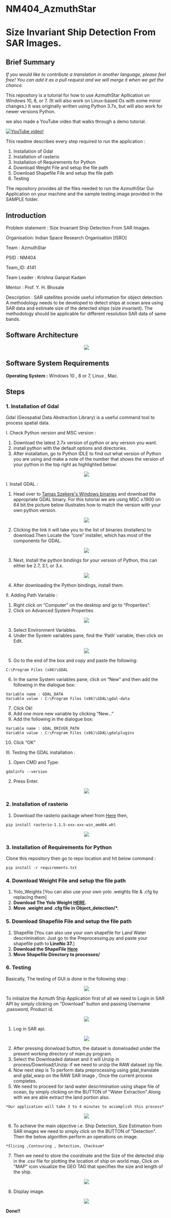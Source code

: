 # NM404_AzmuthStar
# Size Invariant Ship Detection From SAR Images.

## Brief Summary

*If you would like to contribute a translation in another language, please feel free! You can add it as a pull request and we will merge it when we get the chance.*

This repository is a tutorial for how to use AzmuthStar Apllication on Windows 10, 8, or 7. (It will also work on Linux-based Os with some minor changes.) It was originally written using Python 3.7x, but will also work for newer versions Python.

we also made a YouTube video that walks through a demo tutorial.

[![YouTube video!](https://github.com/kriss-kad/NM404_AzmuthStar/blob/master/doc/Main.PNG)](https://www.youtube.com/watch?v=5nwadU7w8Z8)

This readme describes every step required to run the application : 
1. Installation of Gdal
2. Installation of rasterio
3. Installation of Requirements for Python
4. Download Weight File and setup the file path
5. Download Shapefile File and setup the file path
6. Testing 

The repository provides all the files needed to run the AzmuthStar Gui Application on your machine and the sample testing image provided in the SAMPLE folder.

## Introduction
Problem statement : Size Invariant Ship Detection From SAR Images.

Organisation: Indian Space Research Organisation [ISRO]

Team : AzmuthStar    

PSID : NM404

Team_ID: 4141

Team Leader : Krishna Ganpat Kadam

Mentor : Prof. Y. H. Bhosale

Description : SAR satellites provide useful information for object detection. A methodology needs to be developed to detect ships at ocean area using SAR data and estimate size of the detected ships (size invariant). The methodology should be applicable for different resolution SAR data of same bands.
## Software Architecture

<p align="center">
  <img src="doc/soft_architecture.png">
</p>

## Software System Requirements

**Operating System :** Windows 10 , 8 or 7, Linux , Mac.

## Steps
### 1. Installation of Gdal
Gdal (Geospatial Data Abstraction Library) is a useful command tool to process spatial data.

I. Check Python version and MSC version :
1) Download the latest 2.7x version of python or any version you want.
2) install python with the default options and directories.
3) After installation, go to Python IDLE to find out what version of Python you are using and make a note of the number that shows the version of your python in the top right as highlighted below:

<p align="center">
  <img src="doc/python_MSC.PNG">
</p>

I. Install GDAL :
1) Head over to [Tamas Szekere's Windows binaries](http://www.gisinternals.com/release.php) and download the appropriate GDAL binary.
    For this tutorial we are using MSC v.1900 on 64 bit.the picture below illustrates how to match the version with your own python version. 

<p align="center">
  <img src="doc/gdaload.png">
</p>

2) Clicking the link it will take you to the list of binaries (installers) to download.Then Locate the “core” installer, which has most of the components for GDAL.

<p align="center">
  <img src="doc/gdalCoreInstall.png">
</p>

3) Next, Install the python bindings for your version of Python, this can either be 2.7, 3.1, or 3.x. 

<p align="center">
  <img src="doc/gdalPython.png">
</p>

4) After downloading the Python bindings, install them.

II. Adding Path Variable :
1) Right click on “Computer” on the desktop and go to “Properties”:
2) Click on Advanced System Properties

<p align="center">
  <img src="doc/image1.jpg">
</p>

3) Select Environment Variables.
4) Under the System variables pane, find the ‘Path’ variable, then click on Edit.

<p align="center">
  <img src="doc/image2.jpg">
</p>

5) Go to the end of the box and copy and paste the following:
```
C:\Program Files (x86)\GDAL
```
6) In the same System variables pane, click on “New” and then add the following in the dialogue box:
```
Variable name : GDAL_DATA
Variable value : C:\Program Files (x86)\GDAL\gdal-data
```
7) Click Ok!
8) Add one more new variable by clicking “New…”
9) Add the following in the dialogue box:
```
Variable name : GDAL_DRIVER_PATH
Variable value : C:\Program Files (x86)\GDAL\gdalplugins
```
10) Click “OK”

III. Testing the GDAL installation : 

1) Open CMD and Type:
```
gdalinfo --version
```
2) Press Enter.

<p align="center">
  <img src="doc/cmd_gdal.png">
</p>

### 2. Installation of rasterio
1) Download the rasterio package wheel from [Here](https://www.lfd.uci.edu/~gohlke/pythonlibs/) then,
```
pip install rasterio-1.1.5-xxx-xxx-win_amd64.whl
```
<p align="center">
  <img src="doc/cmd_rasterio.PNG">
</p>

### 3. Installation of Requirements for Python
Clone this repository then go to repo location and hit below command : 
```
pip install -r requirements.txt
```
### 4. Download Weight File and setup the file path

1) Yolo_Weights [You can also use your own yolo .weights file & .cfg by replacing them]
2) **Download The Yolo Weight [HERE](https://drive.google.com/drive/folders/1Vj0SL16r9-9W_dD_hoBXfMHBIaE3lYxM).**
3) **Move .weight and .cfg file in Object_detection/*.**

### 5. Download Shapefile File and setup the file path
1) Shapefile [You can also use your own shapefile for Land Water descrimination: Just go to the Preprocessing.py and paste your shapefile path to **LineNo 37.**]
2) **Download the ShapeFile [Here](https://drive.google.com/drive/folders/1MKLMnlXF_3P_drw-DljkeEPCL6ekGfmC)**
3) **Move Shapefile Directory to processes/**

### 6. Testing 

Basically, The testing of GUI is done in the following step : 

<p align="center">
  <img src="doc/part0.png">
</p>

To initialize the Azmuth Ship Application first of all we need to Login in SAR API by simply clicking on "Download" button and passing Username ,password, Product id.

<p align="center">
  <img src="doc/part1.PNG">
</p>

1) Log in SAR api.

<p align="center">
  <img src="doc/part2.PNG">
</p>

2) After pressing donwload button, the dataset is donwloaded under the present working directory of main.py program.
3) Select the Downloaded dataset and it will Unzip in  process/Download/Unzip:
 if we need to unzip the RAW dataset zip file.
 4) Now next step is To perform data preprocessing using gdal_translate and 
gdal_warp on the RAW SAR image , Once the current process completes.
5) We need to proceed for land water descrimination using shape file of ocean, 
by simply clicking on the BUTTON of "Water Extraction".Along with we are able extract the land portion also.
```
*Our application will take 3 to 4 minutes to accomplish this process*
```

<p align="center">
  <img src="doc/part3.PNG">
</p>

6) To achieve the main objective i.e. Ship Detection, Size Estimation from SAR images we need to simply click on the 
BUTTON of "Detection".
Then the below algorithm perform an operations on image.
 ```
 *Slicing ,Contouring , Detection, Checksum*
 ```
 7) Then we need to store the coordinate and the Size of the detected ship in the .csv file for plotting the location of ship on world map, Click on "MAP" icon visualize the GEO TAG that specifies the size and length of the ship.
 
<p align="center">
  <img src="doc/part4.PNG">
</p>

8) Display image.

<p align="center">
  <img src="doc/part5.PNG">
</p>

 **Done!!**
